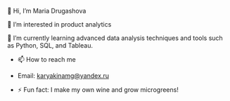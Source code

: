 👋 Hi, I’m Maria Drugashova

👀 I’m interested in product analytics

🌱 I’m currently learning advanced data analysis techniques and tools such as Python, SQL, and Tableau.

- 📫 How to reach me
- Email: karyakinamg@yandex.ru

- ⚡ Fun fact: I make my own wine and grow microgreens!

<!---
MariaDrug/MariaDrug is a ✨ special ✨ repository because its `README.md` (this file) appears on your GitHub profile.
You can click the Preview link to take a look at your changes.
--->
